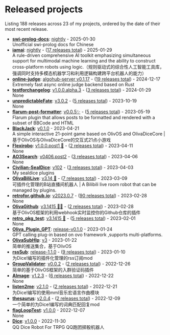 # Released projects

Listing <!-- releases_count starts -->188<!-- releases_count ends --> releases across <!-- project_count starts -->23<!-- project_count ends --> of my projects, ordered by the date of their most recent release.

<!-- recent_releases starts -->
* **[swi-prolog-docs](https://github.com/HsiangNianian/swi-prolog-docs)**: [nightly](https://github.com/HsiangNianian/swi-prolog-docs/releases/tag/nightly)  - 2025-01-30
<br />Unofficial swi-prolog docs for Chinese
* **[iamai](https://github.com/retrofor/iamai)**: [nightly](https://github.com/retrofor/iamai/releases/tag/nightly) - ([17 releases total](https://github.com/retrofor/iamai/releases))  - 2025-01-29
<br />A rule-driven comprehensive AI toolkit emphasizing simultaneous support for multimodal machine learning and the ability to construct cross-platform robots using logic.（规则驱动式的综合性人工智能工具库，强调同时支持多模态机器学习和利用逻辑构建跨平台机器人的能力）
* **[online-judge](https://github.com/swpu-acm/online-judge)**: [algohub-server v0.1.17](https://github.com/swpu-acm/online-judge/releases/tag/algohub-server-v0.1.17) - ([19 releases total](https://github.com/swpu-acm/online-judge/releases))  - 2024-12-17
<br />Extremely fast async online judge backend based on Rust
* **[testforchangelog](https://github.com/retrofor/testforchangelog)**: [v1.0.0.alpha.3](https://github.com/retrofor/testforchangelog/releases/tag/v1.0.0.alpha.3) - ([3 releases total](https://github.com/retrofor/testforchangelog/releases))  - 2024-01-29
<br />None
* **[unpredictableFate](https://github.com/HsiangNianian/unpredictableFate)**: [v3.0.2](https://github.com/HsiangNianian/unpredictableFate/releases/tag/v3.0.2) - ([5 releases total](https://github.com/HsiangNianian/unpredictableFate/releases))  - 2023-10-19
<br />None
* **[flarum-post-formatter](https://github.com/HsiangNianian/flarum-post-formatter)**: [v0.0.5✨](https://github.com/HsiangNianian/flarum-post-formatter/releases/tag/v0.0.5) - ([5 releases total](https://github.com/HsiangNianian/flarum-post-formatter/releases))  - 2023-05-19
<br />Flarum plugin that allows posts to be formatted and rendered with a subset of BBCode and HTML
* **[BlackJack](https://github.com/HsiangNianian/BlackJack)**: [v0.1.0](https://github.com/HsiangNianian/BlackJack/releases/tag/v0.1.0)  - 2023-04-21
<br />A simple interactive 21-point game based on OlivOS and OlivaDiceCore | 基于OlivOS与OlivaDiceCore的交互式21点小游戏
* **[Flexirobo](https://github.com/retrofor/Flexirobo)**: [v1.0.0.post1 🎉](https://github.com/retrofor/Flexirobo/releases/tag/v1.0.0.post1) - ([2 releases total](https://github.com/retrofor/Flexirobo/releases))  - 2023-04-11
<br />None
* **[AO3Search](https://github.com/HsiangNianian/AO3Search)**: [v0406.post2](https://github.com/HsiangNianian/AO3Search/releases/tag/0406.post2) - ([3 releases total](https://github.com/HsiangNianian/AO3Search/releases))  - 2023-04-06
<br />None
* **[Civilian-SealDice](https://github.com/HsiangNianian/Civilian-SealDice)**: [v102](https://github.com/HsiangNianian/Civilian-SealDice/releases/tag/102) - ([3 releases total](https://github.com/HsiangNianian/Civilian-SealDice/releases))  - 2023-04-03
<br />My sealdice plugins
* **[OlivaBiliLive](https://github.com/HsiangNianian/OlivaBiliLive)**: [v3.14 🌈](https://github.com/HsiangNianian/OlivaBiliLive/releases/tag/v3.14) - ([7 releases total](https://github.com/HsiangNianian/OlivaBiliLive/releases))  - 2023-03-09
<br />可插件化管理的B站直播间机器人 | A Bilibili live room robot that can be managed by plugins.
* **[retrofor.github.io](https://github.com/retrofor/retrofor.github.io)**: [v2023.0.7](https://github.com/retrofor/retrofor.github.io/releases/tag/v2023.0.7) - ([90 releases total](https://github.com/retrofor/retrofor.github.io/releases))  - 2023-02-28
<br />None
* **[OlivaGithub](https://github.com/HsiangNianian/OlivaGithub)**: [v3.1415 🐱‍👤](https://github.com/HsiangNianian/OlivaGithub/releases/tag/v3.1415) - ([2 releases total](https://github.com/HsiangNianian/OlivaGithub/releases))  - 2023-02-28
<br />基于OlivOS框架的利用webhook实时监控你的Github仓库的插件
* **[retro_pkg_test](https://github.com/retrofor/retro_pkg_test)**: [v3.1415 🌈](https://github.com/retrofor/retro_pkg_test/releases/tag/v3.1415) - ([5 releases total](https://github.com/retrofor/retro_pkg_test/releases))  - 2023-02-01
<br />None
* **[Oliva_Plugin_GPT](https://github.com/retrofor/Oliva_Plugin_GPT)**: [release-v0.1.0](https://github.com/retrofor/Oliva_Plugin_GPT/releases/tag/v0.1.0)  - 2023-01-24
<br />GPT calling plug-in based on ovo framework ,supports multi-platforms.
* **[OlivaSubHlp](https://github.com/HsiangNianian/OlivaSubHlp)**: [v3](https://github.com/HsiangNianian/OlivaSubHlp/releases/tag/3)  - 2023-01-22
<br />简单的推送集合，基于OlivOS
* **[rssSub](https://github.com/HsiangNianian/rssSub)**: [release-1.1.0](https://github.com/HsiangNianian/rssSub/releases/tag/release-1.1.0) - ([9 releases total](https://github.com/HsiangNianian/rssSub/releases))  - 2023-01-10
<br />为Dice!编写的插件化管理的rss订阅mod
* **[GroupValidater](https://github.com/HsiangNianian/GroupValidater)**: [v0.0.2](https://github.com/HsiangNianian/GroupValidater/releases/tag/v0.0.2) - ([2 releases total](https://github.com/HsiangNianian/GroupValidater/releases))  - 2022-12-26
<br />简单的基于OlivOS框架的入群验证码插件
* **[AImage](https://github.com/HsiangNianian/AImage)**: [v1.2.3](https://github.com/HsiangNianian/AImage/releases/tag/v1.2.3) - ([6 releases total](https://github.com/HsiangNianian/AImage/releases))  - 2022-12-22
<br />None
* **[listen2me](https://github.com/HsiangNianian/listen2me)**: [v2.1.0](https://github.com/HsiangNianian/listen2me/releases/tag/v2.1.0) - ([2 releases total](https://github.com/HsiangNianian/listen2me/releases))  - 2022-12-21
<br />为Dice!编写的使用mml音乐宏语言作曲模块
* **[thesaurus](https://github.com/HsiangNianian/thesaurus)**: [v2.0.4](https://github.com/HsiangNianian/thesaurus/releases/tag/v2.0.4) - ([2 releases total](https://github.com/HsiangNianian/thesaurus/releases))  - 2022-12-09
<br />一个简单的为Dice!编写的词典匹配回复mod
* **[flagLoopTest](https://github.com/HsiangNianian/flagLoopTest)**: [v1.0.0](https://github.com/HsiangNianian/flagLoopTest/releases/tag/v1.0.0)  - 2022-12-07
<br />None
* **[Dice](https://github.com/retrofor/Dice)**: [v1.0.0](https://github.com/retrofor/Dice/releases/tag/v1.0.0)  - 2022-11-30
<br />QQ Dice Robot For TRPG QQ跑团掷骰机器人
<!-- recent_releases ends -->
